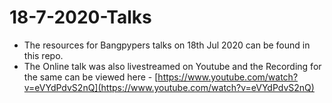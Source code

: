 # 18-7-2020-Talks

- The resources for Bangpypers talks on 18th Jul 2020 can be found in this repo.
- The Online talk was also livestreamed on Youtube and the Recording for the same can be viewed here - [https://www.youtube.com/watch?v=eVYdPdvS2nQ](https://www.youtube.com/watch?v=eVYdPdvS2nQ)
